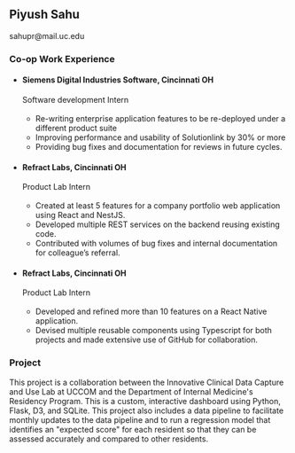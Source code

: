 <h2>Piyush Sahu</h2>
sahupr@mail.uc.edu

<h3>Co-op Work Experience</h3>
<ul>
    <li>
        <h4>Siemens Digital Industries Software, Cincinnati OH</h4>
        Software development Intern<br><br>
        <ul>
            <li>Re-writing enterprise application features to be re-deployed under a different product suite</li> 
            <li>Improving performance and usability of Solutionlink by 30% or more</li>
            <li>Providing bug fixes and documentation for reviews in future cycles.</li>
        </ul>
    </li>
    <li>
        <h4>Refract Labs, Cincinnati OH</h4>
        Product Lab Intern<br><br>
        <ul>
            <li>Created at least 5 features for a company portfolio web application using React and NestJS.</li>
            <li>Developed multiple REST services on the backend reusing existing code.</li>
            <li>Contributed with volumes of bug fixes and internal documentation for colleague’s referral.</li>
        </ul>
    </li>
    <li>
        <h4>Refract Labs, Cincinnati OH</h4>
        Product Lab Intern<br><br>
        <ul>
            <li>Developed and refined more than 10 features on a React Native application.</li>
            <li>Devised multiple reusable components using Typescript for both projects and made extensive use of GitHub for collaboration.</li>
        </ul>
    </li>
</ul>

<h3> Project </h3>
<p>This project is a collaboration between the Innovative Clinical Data Capture and Use Lab at UCCOM and the Department of Internal Medicine's Residency Program. This is a custom, interactive dashboard using Python, Flask, D3, and SQLite. This project also includes a data pipeline to facilitate monthly updates to the data pipeline and to run a regression model that identifies an "expected score" for each resident so that they can be assessed accurately and compared to other residents.</p>
